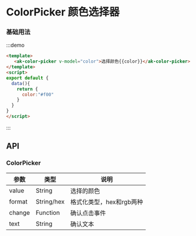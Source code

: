 # ColorPicker 颜色选择器

### 基础用法

:::demo 
```html
<template>
   <ak-color-picker v-model="color">选择颜色{{color}}</ak-color-picker>
</template>
<script>
export default {
  data(){
    return {
      color:"#f00"
    }
  }
}
</script>
```
:::

## API
### ColorPicker
|参数|类型|说明|
|-|-|-|
|value          | String         |选择的颜色|
|format         | String/hex     |格式化类型，hex和rgb两种|
|change         | Function       |确认点击事件|
|text           | String         |确认文本|
